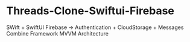 # Threads-Clone-Swiftui-Firebase
SWift + SwiftUI 
Firebase -> Authentication + CloudStorage + Messages
Combine Framework 
MVVM Architecture
